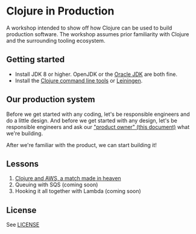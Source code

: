 # Clojure in Production

A workshop intended to show off how Clojure can be used to build production software. The workshop assumes prior familiarity with Clojure and the surrounding tooling ecosystem.

## Getting started

- Install JDK 8 or higher. OpenJDK or the [Oracle JDK](https://www.oracle.com/technetwork/java/javase/downloads/index.html) are both fine.
- Install the [Clojure command line tools](https://clojure.org/guides/getting_started) or [Leiningen](https://leiningen.org/#install).

## Our production system

Before we get started with any coding, let's be responsible engineers and do a little design. And before we get started with any design, let's be responsible engineers and ask our ["product owner" (this document)](product.md) what we're building.

After we're familiar with the product, we can start building it!

## Lessons

1. [Clojure and AWS, a match made in heaven](lesson-01.md)
2. Queuing with SQS (coming soon)
3. Hooking it all together with Lambda (coming soon)

## License

See [LICENSE](LICENSE)
